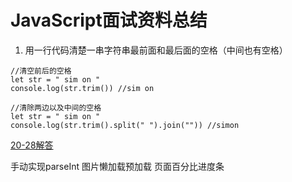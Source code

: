 # JavaScript面试资料总结


1.  用一行代码清楚一串字符串最前面和最后面的空格（中间也有空格）
```
//清空前后的空格
let str = " sim on "
console.log(str.trim()) //sim on

//清除两边以及中间的空格
let str = " sim on "
console.log(str.trim().split(" ").join("")) //simon
```

[20-28解答](https://blog.csdn.net/fj1247565817/article/details/99740263)


手动实现parseInt
图片懒加载预加载
页面百分比进度条



